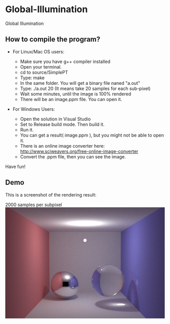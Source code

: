 Global-Illumination
===================

Global Illumination

How to compile the program?
-------------------

* For Linux/Mac OS users:
	- Make sure you have g++ compiler installed
	- Open your terminal.
	- cd to source/SimplePT
	- Type: make
	- In the same folder. You will get a binary file naned "a.out"
	- Type: ./a.out 20
		 (It means take 20 samples for each sub-pixel)
	- Wait some minutes, until the image is 100% rendered
	- There will be an image.ppm file. You can open it.

* For Windows Users:
	- Open the solution in Visual Studio 
	- Set to Release build mode. Then build it.
	- Run it. 
	- You can get a result( image.ppm ), but you might not be able to open it.
	- There is an online image converter here: http://www.sciweavers.org/free-online-image-converter 
	- Convert the .ppm file, then you can see the image.

Have fun!

Demo
-------------------
This is a screenshot of the rendering result:

2000 samples per subpixel
![](source/SimplePT/image.PNG)
